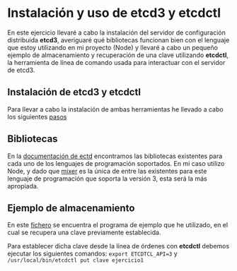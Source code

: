 # Instalación y uso de etcd3 y etcdctl

En este ejercicio llevaré a cabo la instalación del servidor de configuración distribuida **etcd3**, averiguaré qué bibliotecas funcionan bien con el lenguaje que estoy utilizando en mi proyecto (Node) y llevaré a cabo un pequeño ejemplo de almacenamiento y recuperación de una clave utilizando **etcdctl**, la herramienta de línea de comando usada para interactuar con el servidor de etcd3.

## Instalación de etcd3 y etcdctl

Para llevar a cabo la instalación de ambas herramientas he llevado a cabo los siguientes [pasos](https://computingforgeeks.com/how-to-install-etcd-on-ubuntu-18-04-ubuntu-16-04/)

## Bibliotecas

En la [documentación de ectd](https://etcd.io/docs/v3.3.12/integrations/) encontramos las bibliotecas existentes para cada uno de los lenguajes de programación soportados. En mi caso utilizo Node, y dado que [mixer](https://github.com/microsoft/etcd3) es la única de entre las existentes para este lenguaje de programación que soporta la versión 3, esta será la más apropiada.

## Ejemplo de almacenamiento

En este [fichero](https://github.com/Davidspace/Ejercicios_IV/blob/main/Microservicios/programa_ejercicio1.js) se encuentra el programa de ejemplo que he utilizado, en el cual se recupera una clave previamente establecida.

Para establecer dicha clave desde la línea de órdenes con **etcdctl** debemos ejecutar los siguientes comandos: `export ETCDTCL_API=3` y `/usr/local/bin/etcdctl put clave ejercicio1`
